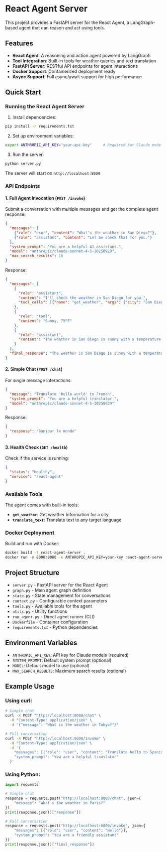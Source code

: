 # React Agent Server

This project provides a FastAPI server for the React Agent, a LangGraph-based agent that can reason and act using tools.

## Features

- **React Agent**: A reasoning and action agent powered by LangGraph
- **Tool Integration**: Built-in tools for weather queries and text translation
- **FastAPI Server**: RESTful API endpoints for agent interactions
- **Docker Support**: Containerized deployment ready
- **Async Support**: Full async/await support for high performance

## Quick Start

### Running the React Agent Server

1. Install dependencies:
```bash
pip install -r requirements.txt
```

2. Set up environment variables:
```bash
export ANTHROPIC_API_KEY="your-api-key"     # Required for Claude models
```

3. Run the server:
```bash
python server.py
```

The server will start on `http://localhost:8000`

### API Endpoints

#### 1. Full Agent Invocation (`POST /invoke`)
Submit a conversation with multiple messages and get the complete agent response:

```json
{
  "messages": [
    {"role": "user", "content": "What's the weather in San Diego?"},
    {"role": "assistant", "content": "Let me check that for you."}
  ],
  "system_prompt": "You are a helpful AI assistant.",
  "model": "anthropic/claude-sonnet-4-5-20250929",
  "max_search_results": 10
}
```

Response:
```json
{
  "messages": [
    {
      "role": "assistant",
      "content": "I'll check the weather in San Diego for you.",
      "tool_calls": [{"name": "get_weather", "args": {"city": "San Diego"}}]
    },
    {
      "role": "tool",
      "content": "Sunny, 75°F"
    },
    {
      "role": "assistant", 
      "content": "The weather in San Diego is sunny with a temperature of 75°F."
    }
  ],
  "final_response": "The weather in San Diego is sunny with a temperature of 75°F."
}
```

#### 2. Simple Chat (`POST /chat`)
For single message interactions:

```json
{
  "message": "Translate 'Hello world' to French",
  "system_prompt": "You are a helpful translator.",
  "model": "anthropic/claude-sonnet-4-5-20250929"
}
```

Response:
```json
{
  "response": "Bonjour le monde"
}
```

#### 3. Health Check (`GET /health`)
Check if the service is running:

```json
{
  "status": "healthy",
  "service": "react-agent"
}
```

### Available Tools

The agent comes with built-in tools:

- **`get_weather`**: Get weather information for a city
- **`translate_text`**: Translate text to any target language

### Docker Deployment

Build and run with Docker:

```bash
docker build -t react-agent-server .
docker run -p 8000:8000 -e ANTHROPIC_API_KEY=your-key react-agent-server
```

## Project Structure

- `server.py` - FastAPI server for the React Agent
- `graph.py` - Main agent graph definition
- `state.py` - State management for conversations
- `context.py` - Configurable context parameters
- `tools.py` - Available tools for the agent
- `utils.py` - Utility functions
- `run_agent.py` - Direct agent runner (CLI)
- `Dockerfile` - Container configuration
- `requirements.txt` - Python dependencies

## Environment Variables

- `ANTHROPIC_API_KEY`: API key for Claude models (required)
- `SYSTEM_PROMPT`: Default system prompt (optional)
- `MODEL`: Default model to use (optional)
- `MAX_SEARCH_RESULTS`: Maximum search results (optional)

## Example Usage

### Using curl:

```bash
# Simple chat
curl -X POST "http://localhost:8000/chat" \
  -H "Content-Type: application/json" \
  -d '{"message": "What is the weather in Tokyo?"}'

# Full conversation
curl -X POST "http://localhost:8000/invoke" \
  -H "Content-Type: application/json" \
  -d '{
    "messages": [{"role": "user", "content": "Translate hello to Spanish"}],
    "system_prompt": "You are a helpful translator"
  }'
```

### Using Python:

```python
import requests

# Simple chat
response = requests.post("http://localhost:8000/chat", json={
    "message": "What's the weather in Paris?"
})
print(response.json()["response"])

# Full conversation
response = requests.post("http://localhost:8000/invoke", json={
    "messages": [{"role": "user", "content": "Hello"}],
    "system_prompt": "You are a friendly assistant"
})
print(response.json()["final_response"])
```
